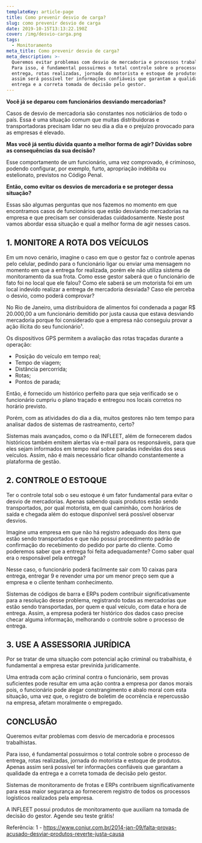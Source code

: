 ```yaml
---
templateKey: article-page
title: Como prevenir desvio de carga?
slug: como prevenir desvio de carga
date: 2019-10-15T13:13:22.190Z
cover: /img/desvio-carga.png
tags:
  - Monitoramento
meta_title: Como prevenir desvio de carga?
meta_description: >-
  Queremos evitar problemas com desvio de mercadoria e processos trabalhistas.
  Para isso, é fundamental possuirmos o total controle sobre o processo de
  entrega, rotas realizadas, jornada do motorista e estoque de produtos. Apenas
  assim será possível ter informações confiáveis que garantam a qualidade da
  entrega e a correta tomada de decisão pelo gestor.
---
```

**Você já se deparou com funcionários desviando mercadorias?**

Casos de desvio de mercadoria são constantes nos noticiários de todo o país.  Essa é uma situação comum que muitas distribuidoras e transportadoras precisam lidar no seu dia a dia e o prejuízo provocado para as empresas é elevado.

**Mas você já sentiu dúvida quanto a melhor forma de agir? Dúvidas sobre as consequências da sua decisão?**

Esse comportamento de um funcionário, uma vez comprovado, é criminoso, podendo configurar, por exemplo, furto, apropriação indébita ou estelionato, previstos no Código Penal.

**Então, como evitar os desvios de mercadoria e se proteger dessa situação?**

Essas são algumas perguntas que nos fazemos no momento em que encontramos casos de funcionários que estão desviando mercadorias na empresa e que precisam ser consideradas cuidadosamente. Neste post vamos abordar essa situação e qual a melhor forma de agir nesses casos.

## 1. MONITORE A ROTA DOS VEÍCULOS

Em um novo cenário, imagine o caso em que o gestor faz o controle apenas pelo celular, pedindo para o funcionário ligar ou enviar uma mensagem no momento em que a entrega for realizada, porém ele não utiliza sistema de monitoramento da sua frota. Como esse gestor saberá que o funcionário de fato foi no local que ele falou? Como ele saberá se um motorista foi em um local indevido realizar a entrega de mercadoria desviada? Caso ele perceba o desvio, como poderá comprovar?

No Rio de Janeiro, uma distribuidora de alimentos foi condenada a pagar R$ 20.000,00 a um funcionário demitido por justa causa que estava desviando mercadoria porque foi considerado que a empresa não conseguiu provar a ação ilícita do seu funcionário¹.

Os dispositivos GPS permitem a avaliação das rotas traçadas durante a operação:

* Posição do veículo em tempo real;
* Tempo de viagem;
* Distância percorrida;
* Rotas;
* Pontos de parada;

Então, é fornecido um histórico perfeito para que seja verificado se o funcionário cumpriu o plano traçado e entregou nos locais corretos no horário previsto.

Porém, com as atividades do dia a dia, muitos gestores não tem tempo para analisar dados de sistemas de rastreamento, certo?

Sistemas mais avançados, como o da INFLEET, além de fornecerem dados históricos também emitem alertas via e-mail para os responsáveis, para que eles sejam informados em tempo real sobre paradas indevidas dos seus veículos. Assim, não é mais necessário ficar olhando constantemente a plataforma de gestão.

## 2. CONTROLE O ESTOQUE

Ter o controle total sob o seu estoque é um fator fundamental para evitar o desvio de mercadorias. Apenas sabendo quais produtos estão sendo transportados, por qual motorista, em qual caminhão, com horários de saída e chegada além do estoque disponível será possível observar desvios.

Imagine uma empresa em que não há registro adequado dos itens que estão sendo transportados e que não possui procedimento padrão de confirmação do recebimento do pedido por parte do cliente. Como poderemos saber que a entrega foi feita adequadamente?  Como saber qual era o responsável pela entrega? 

Nesse caso, o funcionário poderá facilmente sair com 10 caixas para entrega, entregar 9 e revender uma por um menor preço sem que a empresa e o cliente tenham conhecimento.

Sistemas de códigos de barra e ERPs podem contribuir significativamente para a resolução desse problema, registrando todas as mercadorias que estão sendo transportadas, por quem e qual veículo, com data e hora de entrega. Assim, a empresa poderá ter histórico dos dados caso precise checar alguma informação, melhorando o controle sobre o processo de entrega.

## 3. USE A ASSESSORIA JURÍDICA

Por se tratar de uma situação com potencial ação criminal ou trabalhista, é fundamental a empresa estar previnida juridicamente.

Uma entrada com ação criminal contra o funcionário, sem provas suficientes pode resultar em uma ação contra a empresa por danos morais pois, o funcionário pode alegar constrangimento e abalo moral com esta situação, uma vez que, o registro de boletim de ocorrência e repercussão na empresa, afetam moralmente o empregado.

## CONCLUSÃO

Queremos evitar problemas com desvio de mercadoria e processos trabalhistas.

Para isso, é fundamental possuirmos o total controle sobre o processo de entrega, rotas realizadas, jornada do motorista e estoque de produtos. Apenas assim será possível ter informações confiáveis que garantam a qualidade da entrega e a correta tomada de decisão pelo gestor.

Sistemas de monitoramento de frotas e ERPs contribuem significativamente para essa maior segurança ao fornecerem registro de todos os processos logísticos realizados pela empresa.

A INFLEET possui produtos de monitoramento que auxiliam na tomada de decisão do gestor. Agende seu teste grátis!

Referência: 
1 - https://www.conjur.com.br/2014-jan-09/falta-provas-acusado-desviar-produtos-reverte-justa-causa
